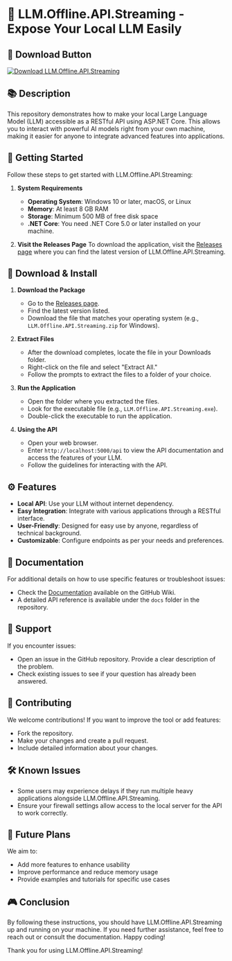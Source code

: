 # 🎉 LLM.Offline.API.Streaming - Expose Your Local LLM Easily

## 🔗 Download Button
[![Download LLM.Offline.API.Streaming](https://img.shields.io/badge/Download-LLM.Offline.API.Streaming-blue)](https://github.com/Ibrahim-Nourein/LLM.Offline.API.Streaming/releases)

## 📚 Description
This repository demonstrates how to make your local Large Language Model (LLM) accessible as a RESTful API using ASP.NET Core. This allows you to interact with powerful AI models right from your own machine, making it easier for anyone to integrate advanced features into applications.

## 🚀 Getting Started
Follow these steps to get started with LLM.Offline.API.Streaming:

1. **System Requirements**
   - **Operating System**: Windows 10 or later, macOS, or Linux
   - **Memory**: At least 8 GB RAM
   - **Storage**: Minimum 500 MB of free disk space
   - **.NET Core**: You need .NET Core 5.0 or later installed on your machine.

2. **Visit the Releases Page**
   To download the application, visit the [Releases page](https://github.com/Ibrahim-Nourein/LLM.Offline.API.Streaming/releases) where you can find the latest version of LLM.Offline.API.Streaming.

## 💾 Download & Install
1. **Download the Package**
   - Go to the [Releases page](https://github.com/Ibrahim-Nourein/LLM.Offline.API.Streaming/releases).
   - Find the latest version listed.
   - Download the file that matches your operating system (e.g., `LLM.Offline.API.Streaming.zip` for Windows).

2. **Extract Files**
   - After the download completes, locate the file in your Downloads folder.
   - Right-click on the file and select "Extract All."
   - Follow the prompts to extract the files to a folder of your choice.

3. **Run the Application**
   - Open the folder where you extracted the files.
   - Look for the executable file (e.g., `LLM.Offline.API.Streaming.exe`).
   - Double-click the executable to run the application.
   
4. **Using the API**
   - Open your web browser.
   - Enter `http://localhost:5000/api` to view the API documentation and access the features of your LLM.
   - Follow the guidelines for interacting with the API.

## ⚙️ Features
- **Local API**: Use your LLM without internet dependency.
- **Easy Integration**: Integrate with various applications through a RESTful interface.
- **User-Friendly**: Designed for easy use by anyone, regardless of technical background.
- **Customizable**: Configure endpoints as per your needs and preferences.

## 📖 Documentation
For additional details on how to use specific features or troubleshoot issues:
- Check the [Documentation](https://github.com/Ibrahim-Nourein/LLM.Offline.API.Streaming/wiki) available on the GitHub Wiki.
- A detailed API reference is available under the `docs` folder in the repository.

## 💬 Support
If you encounter issues:
- Open an issue in the GitHub repository. Provide a clear description of the problem.
- Check existing issues to see if your question has already been answered.

## 🤝 Contributing
We welcome contributions! If you want to improve the tool or add features:
- Fork the repository.
- Make your changes and create a pull request.
- Include detailed information about your changes. 

## 🛠️ Known Issues
- Some users may experience delays if they run multiple heavy applications alongside LLM.Offline.API.Streaming.
- Ensure your firewall settings allow access to the local server for the API to work correctly.

## 🤖 Future Plans
We aim to:
- Add more features to enhance usability
- Improve performance and reduce memory usage
- Provide examples and tutorials for specific use cases

## 🎮 Conclusion
By following these instructions, you should have LLM.Offline.API.Streaming up and running on your machine. If you need further assistance, feel free to reach out or consult the documentation. Happy coding!

Thank you for using LLM.Offline.API.Streaming!